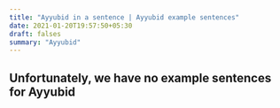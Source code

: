 ```yaml
---
title: "Ayyubid in a sentence | Ayyubid example sentences"
date: 2021-01-20T19:57:50+05:30
draft: falses
summary: "Ayyubid"
---
```

## Unfortunately, we have no example sentences for Ayyubid                 
